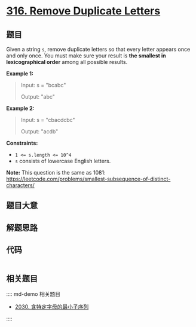 # [316. Remove Duplicate Letters](https://leetcode.com/problems/remove-duplicate-letters/)

## 题目

Given a string `s`, remove duplicate letters so that every letter appears once
and only once. You must make sure your result is **the smallest in
lexicographical order** among all possible results.

**Example 1:**

> Input: s = "bcabc"
>
> Output: "abc"

**Example 2:**

> Input: s = "cbacdcbc"
>
> Output: "acdb"

**Constraints:**

- `1 <= s.length <= 10^4`
- `s` consists of lowercase English letters.

**Note:** This question is the same as 1081:
<https://leetcode.com/problems/smallest-subsequence-of-distinct-characters/>

## 题目大意

## 解题思路

## 代码

```javascript

```

## 相关题目

:::: md-demo 相关题目

- [2030. 含特定字母的最小子序列](https://leetcode.com/problems/smallest-k-length-subsequence-with-occurrences-of-a-letter)

::::
